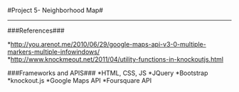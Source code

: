 #Project 5- Neighborhood Map#
- - - - 
###References###

*http://you.arenot.me/2010/06/29/google-maps-api-v3-0-multiple-markers-multiple-infowindows/
*http://www.knockmeout.net/2011/04/utility-functions-in-knockoutjs.html

###Frameworks and APIS###
*HTML, CSS, JS
*JQuery
*Bootstrap
*knockout.js
*Google Maps API
*Foursquare API
